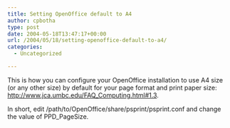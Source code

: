 ```yaml
---
title: Setting OpenOffice default to A4
author: cpbotha
type: post
date: 2004-05-18T13:47:17+00:00
url: /2004/05/18/setting-openoffice-default-to-a4/
categories:
  - Uncategorized

---
```

This is how you can configure your OpenOffice installation to use A4 size (or any other size) by default for your page format and print paper size: http://www.jca.umbc.edu/FAQ_Computing.html#1.3.

In short, edit /path/to/OpenOffice/share/psprint/psprint.conf and change the value of PPD_PageSize.
